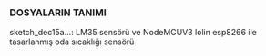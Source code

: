 ### DOSYALARIN TANIMI
sketch_dec15a...: LM35 sensörü ve NodeMCUV3 lolin esp8266 ile tasarlanmış oda sıcaklığı sensörü
